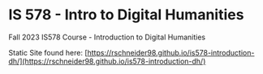 # IS 578 - Intro to Digital Humanities

Fall 2023 IS578 Course - Introduction to Digital Humanities

Static Site found here: [https://rschneider98.github.io/is578-introduction-dh/](https://rschneider98.github.io/is578-introduction-dh/)